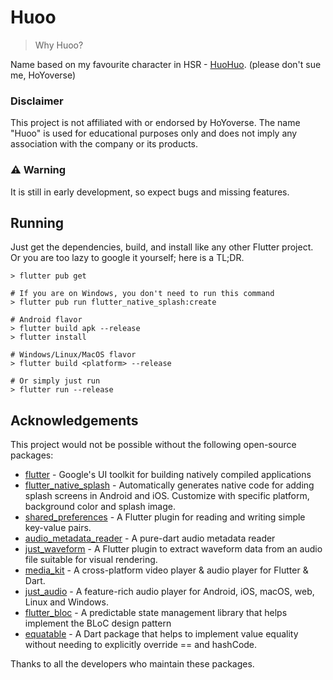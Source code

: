 # Huoo
> Why Huoo?

Name based on my favourite character in HSR - [HuoHuo](https://starrailstation.com/en/character/huohuo). (please don't sue me, HoYoverse)

### Disclaimer 
This project is not affiliated with or endorsed by HoYoverse. The name "Huoo" is used for 
educational purposes only and does not imply any association with the company or its products.

### ⚠️ Warning
It is still in early development, so expect bugs and missing features.


## Running
Just get the dependencies, build, and install like any other Flutter project.
Or you are too lazy to google it yourself; here is a TL;DR.
```
> flutter pub get

# If you are on Windows, you don't need to run this command
> flutter pub run flutter_native_splash:create

# Android flavor
> flutter build apk --release
> flutter install

# Windows/Linux/MacOS flavor
> flutter build <platform> --release

# Or simply just run
> flutter run --release
```

## Acknowledgements

This project would not be possible without the following open-source packages:

- [flutter](https://flutter.dev) - Google's UI toolkit for building natively compiled applications
- [flutter_native_splash](https://github.com/jonbhanson/flutter_native_splash) - Automatically generates native code for adding splash screens in Android and iOS. Customize with specific platform, background color and splash image.
- [shared_preferences](https://github.com/flutter/packages/tree/main/packages/shared_preferences/shared_preferences) - A Flutter plugin for reading and writing simple key-value pairs.
- [audio_metadata_reader](https://github.com/ClementBeal/audio_metadata_reader) - A pure-dart audio metadata reader
- [just_waveform](https://github.com/ryanheise/just_waveform) - A Flutter plugin to extract waveform data from an audio file suitable for visual rendering.
- [media_kit](https://github.com/media-kit/media-kit) - A cross-platform video player & audio player for Flutter & Dart.
- [just_audio](https://github.com/ryanheise/just_audio) - A feature-rich audio player for Android, iOS, macOS, web, Linux and Windows.
- [flutter_bloc](https://github.com/felangel/bloc) - A predictable state management library that helps implement the BLoC design pattern
- [equatable](https://github.com/felangel/equatable) - A Dart package that helps to implement value equality without needing to explicitly override == and hashCode.

Thanks to all the developers who maintain these packages.